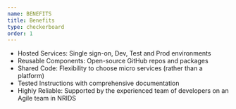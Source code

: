 ```yaml
---
name: BENEFITS
title: Benefits
type: checkerboard
order: 1
---
```

- Hosted Services: Single sign-on, Dev, Test and Prod environments
- Reusable Components: Open-source GitHub repos and packages
- Shared Code: Flexibility to choose micro services (rather than a platform)
- Tested Instructions with comprehensive documentation
- Highly Reliable: Supported by the experienced team of developers on an Agile team in NRIDS
